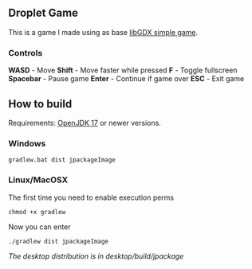 ## Droplet Game

This is a game I made using as base [libGDX simple game](https://libgdx.com/wiki/start/a-simple-game).

### Controls

**WASD** - Move
**Shift** - Move faster while pressed
**F** - Toggle fullscreen
**Spacebar** - Pause game
**Enter** - Continue if game over
**ESC** - Exit game

## How to build

Requirements: [OpenJDK 17](https://www.azul.com/downloads/?version=java-17-lts&architecture=x86-64-bit&package=jdk#zulu) or newer versions.

### Windows

```gradlew.bat dist jpackageImage```

### Linux/MacOSX

The first time you need to enable execution perms

```chmod +x gradlew```

Now you can enter

```./gradlew dist jpackageImage```

*The desktop distribution is in desktop/build/jpackage*
